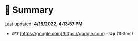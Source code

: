 # 📖 Summary
Last updated: **4/18/2022, 4:13:57 PM**

- `GET` [https://google.com](https://google.com) - **Up** (103ms)

